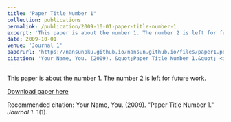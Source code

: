 ```yaml
---
title: "Paper Title Number 1"
collection: publications
permalink: /publication/2009-10-01-paper-title-number-1
excerpt: 'This paper is about the number 1. The number 2 is left for future work.'
date: 2009-10-01
venue: 'Journal 1'
paperurl: 'https://nansunpku.github.io/nansun.github.io/files/paper1.pdf'
citation: 'Your Name, You. (2009). &quot;Paper Title Number 1.&quot; <i>Journal 1</i>. 1(1).'
---
```

This paper is about the number 1. The number 2 is left for future work.

[Download paper here](https://nansunpku.github.io/nansun.github.io/files/paper1.pdf)

Recommended citation: Your Name, You. (2009). "Paper Title Number 1." <i>Journal 1</i>. 1(1).